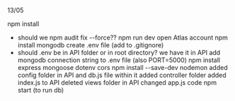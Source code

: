 13/05

npm install
- should we npm audit fix --force??
npm run dev
open Atlas account
npm install mongodb
create .env file (add to .gitignore)
- should .env be in API folder or in root directory? we have it in API
add mongodb connection string to .env file (also PORT=5000)
npm install express mongoose dotenv cors
npm install --save-dev nodemon
added config folder in API and db.js file within it
added controller folder 
added index.js to API
deleted views folder in API
changed app.js code
npm start (to run db)